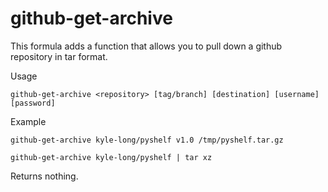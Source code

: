 github-get-archive
==================

This formula adds a function that allows you to pull down a github repository in tar format.

Usage

    github-get-archive <repository> [tag/branch] [destination] [username] [password]

Example

    github-get-archive kyle-long/pyshelf v1.0 /tmp/pyshelf.tar.gz

    github-get-archive kyle-long/pyshelf | tar xz

Returns nothing.


